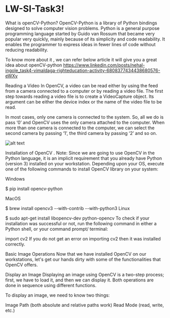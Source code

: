 # LW-SI-Task3!


What is openCV-Python? 
OpenCV-Python is a library of Python bindings designed to solve computer vision problems.
Python is a general purpose programming language started by Guido van Rossum that became very popular very quickly, mainly because of its simplicity and code readability. It enables the programmer to express ideas in fewer lines of code without reducing readability.


To know more about it , we can refer below article it will give you a great idea about openCV-python
https://www.linkedin.com/posts/nehal-ingole_task4-vimaldaga-righteducation-activity-6808377434438680576-eWXy


Reading a Video
In OpenCV, a video can be read either by using the feed from a camera connected to a computer or by reading a video file. The first step towards reading a video file is to create a VideoCapture object. Its argument can be either the device index or the name of the video file to be read.

In most cases, only one camera is connected to the system. So, all we do is pass ‘0’ and OpenCV uses the only camera attached to the computer. When more than one camera is connected to the computer, we can select the second camera by passing ‘1’, the third camera by passing ‘2’ and so on.

![alt text](https://www.google.com/url?sa=i&url=https%3A%2F%2Fwww.studytonight.com%2Fpost%2Fcapture-videos-and-images-with-python-part2&psig=AOvVaw0Yrb8lsXRixztjsThU2I6e&ust=1623590680934000&source=images&cd=vfe&ved=0CAIQjRxqFwoTCJihhuaYkvECFQAAAAAdAAAAABAD)

Installation of OpenCV .
Note: Since we are going to use OpenCV in the Python language, it is an implicit requirement that you already have Python (version 3) installed on your workstation. Depending upon your OS, execute one of the following commands to install OpenCV library on your system:

Windows

$ pip install opencv-python

MacOS

$ brew install opencv3 --with-contrib --with-python3
Linux

$ sudo apt-get install libopencv-dev python-opencv
To check if your installation was successful or not, run the following command in either a Python shell, or your command prompt/ terminal:

import cv2
If you do not get an error on importing cv2 then it was installed correctly.

Basic Image Operations
Now that we have installed OpenCV on our workstations, let's get our hands dirty with some of the functionalities that OpenCV offers.

Display an Image
Displaying an image using OpenCV is a two-step process; first, we have to load it, and then we can display it. Both operations are done in sequence using different functions.

To display an image, we need to know two things:

Image Path (both absolute and relative paths work)
Read Mode (read, write, etc.)

